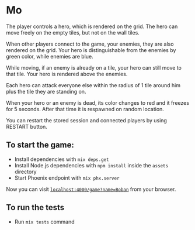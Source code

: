 # Mo

The player controls a hero, which is rendered on the grid. The hero can move freely on the empty tiles, but not on the wall tiles.

When other players connect to the game, your enemies, they are also rendered on the grid. Your hero is distinguishable from the enemies by green color, while enemies are blue.

While moving, if an enemy is already on a tile, your hero can still move to that tile. Your hero is rendered above the enemies.

Each hero can attack everyone else within the radius of 1 tile around him plus the tile they are standing on.

When your hero or an enemy is dead, its color changes to red and it freezes for 5 seconds. After that time it is respawned on random location.

You can restart the stored session and connected players by using RESTART button.

## To start the game:
  * Install dependencies with `mix deps.get`
  * Install Node.js dependencies with `npm install` inside the `assets` directory
  * Start Phoenix endpoint with `mix phx.server`

Now you can visit [`localhost:4000/game?name=Boban`](http://localhost:4000/game?name=Boban) from your browser.

## To run the tests
  * Run `mix tests` command
